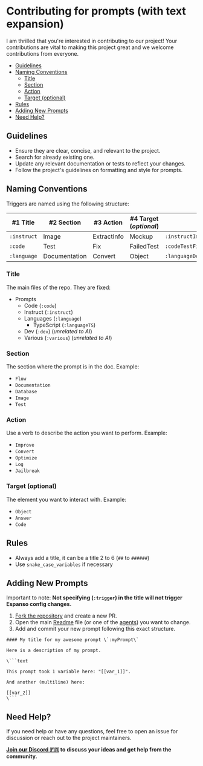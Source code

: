 # Contributing for prompts (with text expansion)

I am thrilled that you're interested in contributing to our project! Your contributions are vital to making this project great and we welcome contributions from everyone.

- [Guidelines](#guidelines)
- [Naming Conventions](#naming-conventions)
  - [Title](#title)
  - [Section](#section)
  - [Action](#action)
  - [Target (optional)](#target-optional)
- [Rules](#rules)
- [Adding New Prompts](#adding-new-prompts)
- [Need Help?](#need-help)

## Guidelines

- Ensure they are clear, concise, and relevant to the project.
- Search for already existing one.
- Update any relevant documentation or tests to reflect your changes.
- Follow the project's guidelines on formatting and style for prompts.

## Naming Conventions

Triggers are named using the following structure:

| #1 Title | #2 Section | #3 Action | #4 Target (*optional*) | Result |
| ------ | -------- | ------- | ------- | ------ |
| `:instruct` | Image | ExtractInfo | Mockup | `:instructImageExtractInfoMockup` |
| `:code` | Test | Fix | FailedTest | `:codeTestFixFailedTest` |
| `:language` | Documentation | Convert | Object | `:languageDocumentationConvertObject` |

### Title

The main files of the repo. They are fixed:

- Prompts
  - Code (`:code`)
  - Instruct (`:instruct`)
  - Languages (`:language`)
    - TypeScript (`:languageTS`)
  - Dev (`:dev`) (*unrelated to AI*)
  - Various (`:various`) (*unrelated to AI*)

### Section

The section where the prompt is in the doc. Example:

- `Flow`
- `Documentation`
- `Database`
- `Image`
- `Test`

### Action

Use a verb to describe the action you want to perform. Example:

- `Improve`
- `Convert`
- `Optimize`
- `Log`
- `Jailbreak`

### Target (optional)

The element you want to interact with. Example:

- `Object`
- `Answer`
- `Code`

## Rules

- Always add a title, it can be a title 2 to 6 (`##` to `######`)
- Use `snake_case_variables` if necessary

## Adding New Prompts

Important to note: **Not specifying (`:trigger`) in the title will not trigger Espanso config changes.**

1. [Fork the repository](https://github.com/alexsoyes/ai-driven-dev-community/fork) and create a new PR.
2. Open the main [Readme](./README.md) file (or one of the [agents](./agents/)) you want to change.
3. Add and commit your new prompt following this exact structure.

```text
#### My title for my awesome prompt \`:myPrompt\`

Here is a description of my prompt.

\```text

This prompt took 1 variable here: "[[var_1]]".

And another (multiline) here:

[[var_2]]
\```
```

## Need Help?

If you need help or have any questions, feel free to open an issue for discussion or reach out to the project maintainers.

**[Join our Discord 🇫🇷](https://discord.gg/mcNwacZCvC) to discuss your ideas and get help from the community.**
